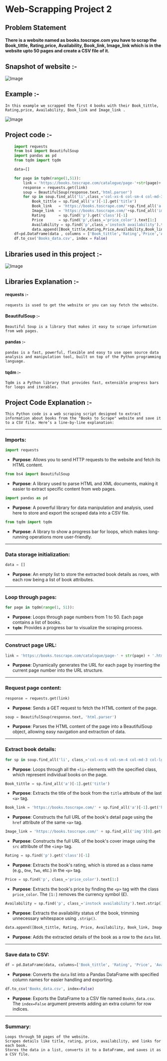 # **Web-Scrapping Project 2**

## **Problem Statement**

#### There is a website named as books.toscrape.com you have to scrap the  **Book_tittle, Rating,price, Availability, Book_link, Image_link** which is in the website upto 50 pages and create a CSV file of it.
## **Snapshot of website :-**
![Image](https://github.com/user-attachments/assets/d9bf9090-0781-40ad-b10b-41cbfa5e6c28)

## **Example :-**
    In this example we scrapped the first 4 books with their Book_tittle, Rating,price, Availability, Book_link and Image_link . 

![Image](https://github.com/user-attachments/assets/51adec63-3b15-4cb7-9cb1-f5ed266cb216)

## **Project code :-**
```python
    import requests 
    from bs4 import BeautifulSoup
    import pandas as pd
    from tqdm import tqdm 

    data=[]

    for page in tqdm(range(1,51)):
        link = 'https://books.toscrape.com/catalogue/page-'+str(page)+'.html'
        response = requests.get(link)
        soup = BeautifulSoup(response.text,'html.parser')
        for sp in soup.find_all('li',class_='col-xs-6 col-sm-4 col-md-3 col-lg-3'):
            Book_tittle = sp.find_all('a')[-1].get('title')
            Book_link   = 'https://books.toscrape.com/'+sp.find_all('a')[-1].get('href')
            Image_link  = 'https://books.toscrape.com/'+sp.find_all('img')[0].get('src')
            Rating      = sp.find('p').get('class')[-1]
            Price       = sp.find('p',class_='price_color').text[1:]
            Availability = sp.find('p',class_='instock availability').text.strip()
            data.append([Book_tittle,Rating,Price,Availability,Book_link,Image_link])
    df=pd.DataFrame(data , columns = ['Book_tittle','Rating','Price','Availability','Book_link','Image_link'])
    df.to_csv('Books_data.csv', index = False)
```
## **Libraries used in this project :-**

![Image](https://github.com/user-attachments/assets/8ec5108f-a0e3-4976-a253-f6ba8dc11761)

## **Libraries Explanation** :-

#### **requests** :- 
    requests is used to get the website or you can say fetch the website. 

#### **BeautifulSoup** :- 
    Beautiful Soup is a library that makes it easy to scrape information from web pages.

#### **pandas** :-
    pandas is a fast, powerful, flexible and easy to use open source data analysis and manipulation tool, built on top of the Python programming language.
#### **tqdm** :-
    Tqdm is a Python library that provides fast, extensible progress bars for loops and iterables.

## **Project Code Explanation** :-

    This Python code is a web scraping script designed to extract information about books from the "Books to Scrape" website and save it to a CSV file. Here’s a line-by-line explanation:

---

### **Imports**:
```python
import requests
```
- **Purpose**: Allows you to send HTTP requests to the website and fetch its HTML content.

```python
from bs4 import BeautifulSoup
```
- **Purpose**: A library used to parse HTML and XML documents, making it easier to extract specific content from web pages.

```python
import pandas as pd
```
- **Purpose**: A powerful library for data manipulation and analysis, used here to store and export the scraped data into a CSV file.

```python
from tqdm import tqdm
```
- **Purpose**: A library to show a progress bar for loops, which makes long-running operations more user-friendly.

---

### **Data storage initialization**:
```python
data = []
```
- **Purpose**: An empty list to store the extracted book details as rows, with each row being a list of book attributes.

---

### **Loop through pages**:
```python
for page in tqdm(range(1, 51)):
```
- **Purpose**: Loops through page numbers from 1 to 50. Each page contains a list of books.  
- **`tqdm`**: Provides a progress bar to visualize the scraping process.

---

### **Construct page URL**:
```python
link = 'https://books.toscrape.com/catalogue/page-' + str(page) + '.html'
```
- **Purpose**: Dynamically generates the URL for each page by inserting the current page number into the URL structure.

---

### **Request page content**:
```python
response = requests.get(link)
```
- **Purpose**: Sends a GET request to fetch the HTML content of the page.

```python
soup = BeautifulSoup(response.text, 'html.parser')
```
- **Purpose**: Parses the HTML content of the page into a BeautifulSoup object, allowing easy navigation and extraction of data.

---

### **Extract book details**:
```python
for sp in soup.find_all('li', class_='col-xs-6 col-sm-4 col-md-3 col-lg-3'):
```
- **Purpose**: Loops through all the `<li>` elements with the specified class, which represent individual books on the page.

```python
Book_tittle = sp.find_all('a')[-1].get('title')
```
- **Purpose**: Extracts the title of the book from the `title` attribute of the last `<a>` tag.

```python
Book_link = 'https://books.toscrape.com/' + sp.find_all('a')[-1].get('href')
```
- **Purpose**: Constructs the full URL of the book's detail page using the `href` attribute of the same `<a>` tag.

```python
Image_link = 'https://books.toscrape.com/' + sp.find_all('img')[0].get('src')
```
- **Purpose**: Constructs the full URL of the book's cover image using the `src` attribute of the `<img>` tag.

```python
Rating = sp.find('p').get('class')[-1]
```
- **Purpose**: Extracts the book's rating, which is stored as a class name (e.g., `One`, `Two`, etc.) in the `<p>` tag.

```python
Price = sp.find('p', class_='price_color').text[1:]
```
- **Purpose**: Extracts the book's price by finding the `<p>` tag with the class `price_color`. The `[1:]` removes the currency symbol (£).

```python
Availability = sp.find('p', class_='instock availability').text.strip()
```
- **Purpose**: Extracts the availability status of the book, trimming unnecessary whitespace using `.strip()`.

```python
data.append([Book_tittle, Rating, Price, Availability, Book_link, Image_link])
```
- **Purpose**: Adds the extracted details of the book as a row to the `data` list.

---

### **Save data to CSV**:
```python
df = pd.DataFrame(data, columns=['Book_tittle', 'Rating', 'Price', 'Availability', 'Book_link', 'Image_link'])
```
- **Purpose**: Converts the `data` list into a Pandas DataFrame with specified column names for easier handling and exporting.

```python
df.to_csv('Books_data.csv', index=False)
```
- **Purpose**: Exports the DataFrame to a CSV file named `Books_data.csv`. The `index=False` argument prevents adding an extra column for row indices.

---

### **Summary**:
    Loops through 50 pages of the website.
    Scrapes details like title, rating, price, availability, and links for each book.
    Stores the data in a list, converts it to a DataFrame, and saves it as a CSV file.

